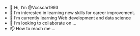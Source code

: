 - 👋 Hi, I’m @Vccscar1993
- 👀 I’m interested in learning new skills for career improvement. 
- 🌱 I’m currently learning Web development and data science
- 💞️ I’m looking to collaborate on ...
- 📫 How to reach me ...

<!---
Vccscar1993/Vccscar1993 is a ✨ special ✨ repository because its `README.md` (this file) appears on your GitHub profile.
You can click the Preview link to take a look at your changes.
--->
